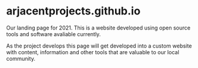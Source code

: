 # arjacentprojects.github.io

Our landing page for 2021. This is a website developed using open source tools and software avaliable currently.

As the project develops this page will get developed into a custom website with content, information and other tools that are valuable to our local community.


